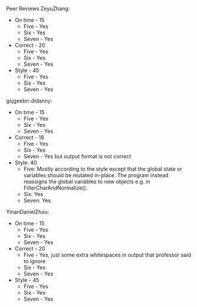 Peer Reviews
ZeyuZhang:
- On time - 15
    - Five - Yes
    - Six - Yes
    - Seven - Yes
- Correct - 20
    - Five - Yes
    - Six - Yes
    - Seven - Yes
- Style - 45
    - Five - Yes
    - Six - Yes
    - Seven - Yes

gsjgeebn-didanny:
- On time - 15
    - Five - Yes
    - Six - Yes
    - Seven - Yes
- Correct - 18
    - Five - Yes
    - Six - Yes
    - Seven - Yes but output format is not correct 
- Style: 40 
    - Five: Mostly according to the style except that the global state or variables should be mutated in-place. The program instead reassigns the global variables to new objects e.g. in FilterCharAndNormalize().
    - Six: Yes
    - Seven: Yes
    
YinanDanielZhou:
- On time - 15
    - Five - Yes
    - Six - Yes
    - Seven - Yes
- Correct - 20
    - Five - Yes, just some extra whitespaces in output that professor said to ignore
    - Six - Yes
    - Seven - Yes
- Style - 45
    - Five - Yes
    - Six - Yes
    - Seven - Yes
